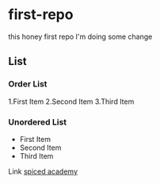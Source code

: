 # first-repo
this honey first repo
I'm doing some change

## List
### Order List

1.First Item
2.Second Item
3.Third Item

### Unordered List
- First Item
- Second Item
- Third Item


Link [spiced academy](https://www.spiced-academy.com/en/program?utm_source=GoogleAds&utm_medium=cpc&utm_id=1702155010&utm_term=66119203123https://www.spiced-academy.com/en/program?utm_source=Googleads&utm_medium=cpc&utm_campaign=en-all-conversion-all-branded&utm_content=66119203123&gclid=EAIaIQobChMI3oO7_J_KgAMVt6NaBR1jBg7SEAAYASAAEgJo-_D_BwE)

